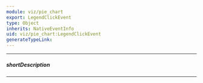 ```yaml
---
module: viz/pie_chart
export: LegendClickEvent
type: Object
inherits: NativeEventInfo
uid: viz/pie_chart:LegendClickEvent
generateTypeLink: 
---
```

---
##### shortDescription
<!-- Description goes here -->

---
<!-- Description goes here -->